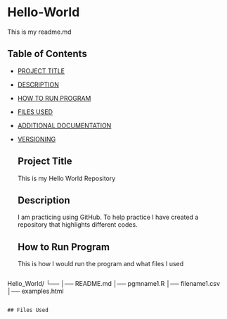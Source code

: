 # Hello-World

This is my readme.md 

## Table of Contents 

- [PROJECT TITLE](#Project-Title)
- [DESCRIPTION](#Description)
- [HOW TO RUN PROGRAM](#How-to-run-program)
- [FILES USED](#files-used)
- [ADDITIONAL DOCUMENTATION](#additional-documentation)
- [VERSIONING](#versioning)

  ## Project Title

  This is my Hello World Repository

  ## Description

  I am practicing using GitHub. To help practice I have created a repository that highlights different codes.

  ## How to Run Program

  This is how I would run the program and what files I used
  ```text
Hello_World/
└── 
    │── README.md
    │── pgmname1.R
    │── filename1.csv
    │── examples.html
   
```

## Files Used 

  
